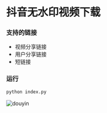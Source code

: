 # 抖音无水印视频下载

### 支持的链接

* 视频分享链接
* 用户分享链接
* 短链接

### 运行

```python
python index.py
```

![douyin](https://user-images.githubusercontent.com/23376043/41961053-f810a8bc-7a23-11e8-9dbc-7b07ab7b8a13.gif)
